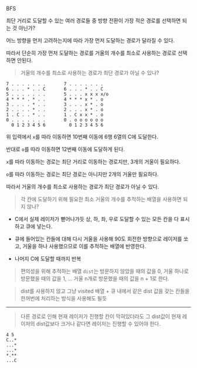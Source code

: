 BFS

최단 거리로 도달할 수 있는 여러 경로들 중 방향 전환이 가장 적은 경로를 선택하면 되는 것 아닌가?

어느 방향을 먼저 고려하는지에 따라 가장 먼저 도달하는 경로가 달라질 수 있다.

따라서 단순히 가장 먼저 도달하는 경로를 거울의 개수를 최소로 사용하는 경로로 선택하면 안된다.

> 거울의 개수를 최소로 사용하는 경로가 최단 경로가 아닐 수 있나?

```
7 . . . . . . .       7 . . . . . . .
6 . . . * . . C       6 . . . * . . C
5 . . . . . . .       5 . . . x x x x/o
4 * * * . * . .       4 * * * x * . o
3 . . . . * . .       3 . . . x * . o
2 . . . . * . .       2 . . . x * . o
1 . C . . * . .       1 . C x x * . o
0 . . . . . . .       0 . o o o o o o
  0 1 2 3 4 5 6         0 1 2 3 4 5 6
```

위 입력에서 `x`를 따라 이동하면 10번째 이동에 6행 6열의 C에 도달한다.

반대로 `o`를 따라 이동하면 12번째 이동에 도달하게 된다.

`x`를 따라 이동하는 경로는 최단 거리로 이동하는 경로지만, 3개의 거울이 필요하다.

`o`를 따라 이동하는 경로는 최단 경로는 아니지만 2개의 거울만 필요하다.

따라서 거울의 개수를 최소로 사용하는 경로가 최단 경로가 아닐 수 있다.

> 각 칸에 도달하기 위해 필요한 최소 거울의 개수를 추적하는 배열을 사용하면 되지 않나?

- C에서 실제 레이저가 뻗어나가듯 상, 하, 좌, 우로 도달할 수 있는 모든 칸을 다 표시하고 큐에 넣는다.

- 큐에 들어있는 칸들에 대해 다시 거울을 사용해 90도 회전한 방향으로 레이저를 쏘고, 거울을 하나 사용했으므로 이를 추적하는 배열에 반영한다.

- 나머지 C에 도달할 때까지 반복

> 편의성을 위해 추적하는 배열 `dist`는 방문하지 않았을 때의 값을 0, 거울 하나로 방문했을 때의 값을 1, ... 거울 n개로 방문했을 때의 값을 n + 1로 한다.

> dist를 사용하지 않고 그냥 visited 배열 + 큐 내에서 같은 dist 값을 갖는 칸들을 한꺼번에 처리하는 방식을 사용해도 될듯

---

> 다른 경로로 인해 현재 레이저가 진행할 칸이 막혀있더라도 그 dist값이 현재 레이저의 dist값보다 크거나 같다면 레이저는 진행할 수 있어야 한다.

```
4 5
C..*
...*
...*
*.**
...C
```
